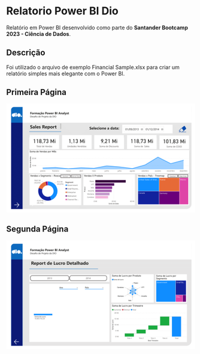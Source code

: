 # Relatorio Power BI Dio

Relatório em Power BI desenvolvido como parte do **Santander Bootcamp 2023 - Ciência de Dados**.

## Descrição

Foi utilizado o arquivo de exemplo Financial Sample.xlsx para criar um relatório simples mais elegante com o Power BI.

## Primeira Página

![Primeira Página](https://raw.githubusercontent.com/JLucasRS/Relatorio-Power-BI-Dio/main/imagens/relatorio-1.png)

## Segunda Página

![Segunda Página](https://raw.githubusercontent.com/JLucasRS/Relatorio-Power-BI-Dio/main/imagens/relatorio-2.png)
